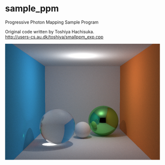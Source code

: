 sample_ppm
==========

Progressive Photon Mapping Sample Program
  
Original code written by Toshiya Hachisuka.  
http://users-cs.au.dk/toshiya/smallppm_exp.cpp  
  
![RenderingImage](./ppm_result.png) 
